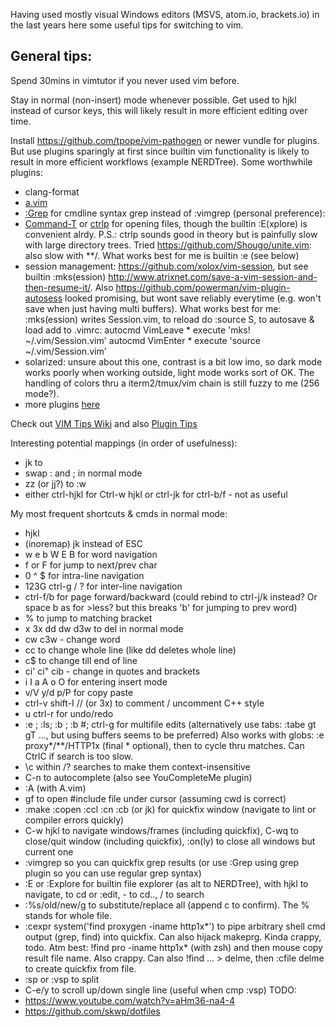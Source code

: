 Having used mostly visual Windows editors (MSVS, atom.io, brackets.io)
in the last years here some useful tips for switching to vim.

General tips:
---

Spend 30mins in vimtutor if you never used vim before.

Stay in normal (non-insert) mode whenever possible. Get used to hjkl 
instead of cursor keys, this will likely result in more efficient editing 
over time.

Install https://github.com/tpope/vim-pathogen or newer vundle for plugins. But
use plugins sparingly at first since builtin vim functionality is likely to
result in more efficient workflows (example NERDTree). Some worthwhile
plugins:
* clang-format
* [a.vim](http://vim.wikia.com/wiki/Easily_switch_between_source_and_header_file)
* [:Grep](https://github.com/yegappan/grep) for cmdline syntax grep instead
  of :vimgrep (personal preference):
* [Command-T](http://www.vim.org/scripts/script.php?script_id=3025) or
  [ctrlp](https://github.com/kien/ctrlp.vim) for opening files, though
  the builtin :E(xplore) is convenient alrdy.
  P.S.: ctrlp sounds good in theory but is painfully slow with large directory
  trees. Tried https://github.com/Shougo/unite.vim: also slow with **/.
  What works best for me is builtin :e <glob><tab> (see below)
* session management: https://github.com/xolox/vim-session, but see builtin
  :mks(ession) http://www.atrixnet.com/save-a-vim-session-and-then-resume-it/.
  Also https://github.com/powerman/vim-plugin-autosess looked promising, but
  wont save reliably everytime (e.g. won't save when just having multi buffers).
  What works best for me: :mks(ession) writes Session.vim, to reload do
  :source S<tab>, to autosave & load add to .vimrc:
      autocmd VimLeave * execute 'mks! ~/.vim/Session.vim'
      autocmd VimEnter * execute 'source ~/.vim/Session.vim'
* solarized: unsure about this one, contrast is a bit low imo, so dark mode
  works poorly when working outside, light mode works sort of OK. The handling
  of colors thru a iterm2/tmux/vim chain is still fuzzy to me (256 mode?).
* more plugins [here](http://www.vim.org/scripts/script_search_results.php?keywords=&script_type=&order_by=downloads&direction=descending&search=search)

Check out [VIM Tips Wiki](http://vim.wikia.com/wiki/Vim_Tips_Wiki)  and also [Plugin Tips](http://benmccormick.org/2014/07/21/learning-vim-in-2014-getting-more-from-vim-with-plugins/)

Interesting potential mappings (in order of usefulness):

* jk to <esc>
* swap : and ; in normal mode
* zz (or jj?) to :w
* either ctrl-hjkl for Ctrl-w hjkl or ctrl-jk for ctrl-b/f - not as useful

My most frequent shortcuts & cmds in normal mode:

* hjkl
* (inoremap) jk instead of ESC
* w e b W E B for word navigation
* f or F <char> for jump to next/prev char
* 0 ^ $ for intra-line navigation
* 123G ctrl-g / ? for inter-line navigation
* ctrl-f/b for page forward/backward (could rebind to ctrl-j/k instead? Or
  space b as for >less? but this breaks 'b' for jumping to prev word)
* % to jump to matching bracket
* x 3x dd dw d3w to del in normal mode
* cw c3w - change word
* cc to change whole line (like dd deletes whole line)
* c$ to change till end of line
* ci' ci" cib - change in quotes and brackets
* i I a A o O for entering insert mode
* v/V y/d p/P for copy paste
* ctrl-v shift-I //  <esc> (or 3x) to comment / uncomment C++ style
* u ctrl-r for undo/redo
* :e <filename>; :ls; :b <filename substr>; :b #; ctrl-g for multifile edits 
  (alternatively use tabs: :tabe <filename> gt  gT ..., but using buffers
  seems to be preferred)
  Also works with globs: :e proxy*/**/HTTP1x (final * optional), then
  <tab> to cycle thru matches. Can CtrlC if search is too slow.
* \c within /? searches to make them context-insensitive
* C-n to autocomplete (also see YouCompleteMe plugin)
* :A (with A.vim)
* gf to open #include file under cursor (assuming cwd is correct)
* :make :copen :ccl :cn :cb (or jk<enter>) for quickfix window (navigate
  to lint or compiler errors quickly)
* C-w hjkl to navigate windows/frames (including quickfix), C-wq to
  close/quit window (including quickfix), :on(ly) to close all windows
  but current one
* :vimgrep <expr> <glob> so you can quickfix grep results (or use :Grep
  using grep plugin so you can use regular grep syntax)
* :E or :Explore for builtin file explorer (as alt to NERDTree), with
   hjkl to navigate, <enter> to cd or :edit, - to cd.., / to search
* :%s/old/new/g to substitute/replace all (append c to confirm). The %
  stands for whole file.
* :cexpr system('find proxygen -iname http1x\*') to pipe arbitrary shell cmd
  output (grep, find) into quickfix. Can also hijack makeprg. 
  Kinda crappy, todo. Atm best: !find pro<tab> -iname http1x\*<enter> (with zsh)
  and then mouse copy result file name. Also crappy. Can also !find ... > delme,
  then :cfile delme<enter> to create quickfix from file.
* :sp or :vsp to split
* C-e/y to scroll up/down single line (useful when cmp :vsp)
TODO:
* https://www.youtube.com/watch?v=aHm36-na4-4
* https://github.com/skwp/dotfiles
